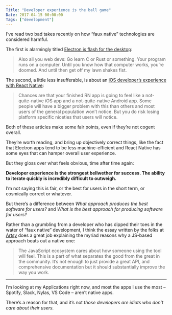 ```yaml
---
Title: "Developer experience is the ball game"
Date: 2017-04-15 00:00:00
Tags: ["development"]
---
```


<p>I’ve read two bad takes recently on how “faux native” technologies are considered harmful.</p>


<p>The first is alarmingly titled <a href="https://josephg.com/blog/electron-is-flash-for-the-desktop/">Electron is flash for the desktop</a>:</p>


<blockquote>
<p>Also all you web devs: Go learn C or Rust or something. Your program runs on a computer. Until you know how that computer works, you’re doomed. And until then get off my lawn shakes fist.</p>
</blockquote>


<p>The second, a little less insufferable, is about an <a href="https://blog.madebywindmill.com/an-ios-devs-experience-with-react-native-559275b5a4e8">iOS developer’s experience with React Native</a>:</p>


<blockquote>
<p>Chances are that your finished RN app is going to feel like a not-quite-native iOS app and a not-quite-native Android app. Some people will have a bigger problem with this than others and most users of the general population won’t notice. But you do risk losing platform specific niceties that users will notice.</p>
</blockquote>


<p>Both of these articles make some fair points, even if they’re not cogent overall.</p>


<p></p>


<p>They’re worth reading, and bring up objectively correct things, like the fact that Electron apps tend to be less machine-efficient and React Native has some eyes that can hamper overall user experience.</p>


<p>But they gloss over what feels obvious, time after time again:</p>


<p><strong>Developer experience is the strongest bellwether for success.  The ability to iterate quickly is incredibly difficult to outweigh.</strong></p>


<p>I’m not saying this is fair, or the best for users in the short term, or cosmically correct or whatever.</p>


<p>But there’s a difference between <em>What approach produces the best software for users?</em> and <em>What is the best approach for producing software for users?</em></p>


<p>Rather than a grumbling from a developer who has dipped their toes in the water of “faux native” development, I think the essay written by the folks at <a href="http://artsy.github.io/blog/2017/02/05/Retrospective-Swift-at-Artsy/">Artsy</a> does a great job explaining the myriad reasons why a JS-based approach beats out a native one:</p>


<blockquote>
<p>The JavaScript ecosystem cares about how someone using the tool will feel. This is a part of what separates the good from the great in the community. It’s not enough to just provide a great API, and comprehensive documentation but it should substantially improve the way you work.</p>
</blockquote>


<hr/>


<p>I’m looking at my Applications right now, and most the apps I use the most – Spotify, Slack, Nylas, VS Code – aren’t native apps.</p>


<p>There’s a reason for that, and it’s not <em>those developers are idiots who don’t care about their users.</em></p>
	